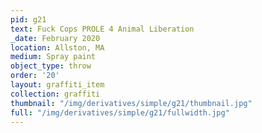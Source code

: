 ```yaml
---
pid: g21
text: Fuck Cops PROLE 4 Animal Liberation
_date: February 2020
location: Allston, MA
medium: Spray paint
object_type: throw
order: '20'
layout: graffiti_item
collection: graffiti
thumbnail: "/img/derivatives/simple/g21/thumbnail.jpg"
full: "/img/derivatives/simple/g21/fullwidth.jpg"
---
```

